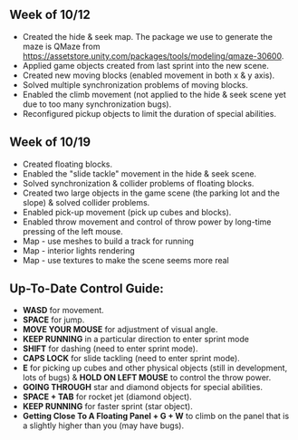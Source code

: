 ## Week of 10/12
* Created the hide & seek map. The package we use to generate the maze is QMaze from https://assetstore.unity.com/packages/tools/modeling/qmaze-30600.
* Applied game objects created from last sprint into the new scene.
* Created new moving blocks (enabled movement in both x & y axis).
* Solved multiple synchronization problems of moving blocks.
* Enabled the climb movement (not applied to the hide & seek scene yet due to too many synchronization bugs).
* Reconfigured pickup objects to limit the duration of special abilities.

## Week of 10/19
* Created floating blocks.
* Enabled the "slide tackle" movement in the hide & seek scene.
* Solved synchronization & collider problems of floating blocks.
* Created two large objects in the game scene (the parking lot and the slope) & solved collider problems.
* Enabled pick-up movement (pick up cubes and blocks).
* Enabled throw movement and control of throw power by long-time pressing of the left mouse.
* Map - use meshes to build a track for running
* Map - interior lights rendering
* Map - use textures to make the scene seems more real

## Up-To-Date Control Guide:
* **WASD** for movement.
* **SPACE** for jump.
* **MOVE YOUR MOUSE** for adjustment of visual angle.
* **KEEP RUNNING** in a particular direction to enter sprint mode
* **SHIFT** for dashing (need to enter sprint mode).
* **CAPS LOCK** for slide tackling (need to enter sprint mode).
* **E** for picking up cubes and other physical objects (still in development, lots of bugs) & **HOLD ON LEFT MOUSE** to control the throw power.
* **GOING THROUGH** star and diamond objects for special abilities.
* **SPACE + TAB** for rocket jet (diamond object).
* **KEEP RUNNING** for faster sprint (star object).
* **Getting Close To A Floating Panel + G + W** to climb on the panel that is a slightly higher than you (may have bugs).
